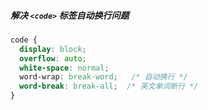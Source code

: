##### 解决 `<code>` 标签自动换行问题
```css
code {
  display: block;
  overflow: auto;
  white-space: normal;
  word-wrap: break-word;   /* 自动换行 */
  word-break: break-all;  /* 英文单词断行 */
}
```
